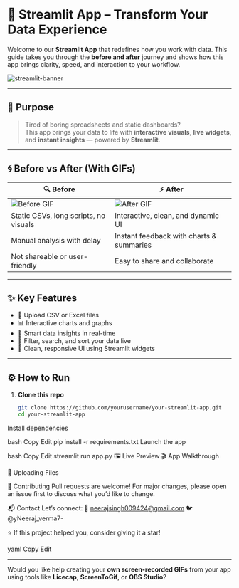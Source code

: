 # 🚀 Streamlit App – Transform Your Data Experience

Welcome to our **Streamlit App** that redefines how you work with data. This guide takes you through the **before and after** journey and shows how this app brings clarity, speed, and interaction to your workflow.

![streamlit-banner](https://media.giphy.com/media/ZVik7pBtu9dNS/giphy.gif) <!-- Replace with your own GIF if preferred -->

---

## 🎯 Purpose

> Tired of boring spreadsheets and static dashboards?  
> This app brings your data to life with **interactive visuals**, **live widgets**, and **instant insights** — powered by **Streamlit**.

---

## 🌀 Before vs After (With GIFs)

| 🔍 **Before** | ⚡ **After** |
|---------------|-------------|
| ![Before GIF](https://media.giphy.com/media/LHZyixOnHwDDy/giphy.gif) | ![After GIF](https://media.giphy.com/media/3oKIPvvaugnP88Z3MQ/giphy.gif) |
| Static CSVs, long scripts, no visuals | Interactive, clean, and dynamic UI |
| Manual analysis with delay | Instant feedback with charts & summaries |
| Not shareable or user-friendly | Easy to share and collaborate |

---

## ✨ Key Features

- 📂 Upload CSV or Excel files
- 📊 Interactive charts and graphs
- 🧠 Smart data insights in real-time
- 🧩 Filter, search, and sort your data live
- 🧵 Clean, responsive UI using Streamlit widgets

---

## ⚙️ How to Run

1. **Clone this repo**  
   ```bash
   git clone https://github.com/yourusername/your-streamlit-app.git
   cd your-streamlit-app
Install dependencies

bash
Copy
Edit
pip install -r requirements.txt
Launch the app

bash
Copy
Edit
streamlit run app.py
🖼️ Live Preview
🎬 App Walkthrough
<!-- Use your own screen-recorded gif if needed -->

📂 Uploading Files

🙌 Contributing
Pull requests are welcome! For major changes, please open an issue first to discuss what you’d like to change.

📬 Contact
Let’s connect:
📧 neerajsingh009424@gmail.com
🐦 @yNeeraj_verma7-

⭐ If this project helped you, consider giving it a star!

yaml
Copy
Edit

---

Would you like help creating your **own screen-recorded GIFs** from your app using tools like **Licecap**, **ScreenToGif**, or **OBS Studio**?








